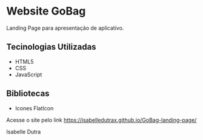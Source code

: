 # Website GoBag
Landing Page para apresentação de aplicativo.

## Tecinologias Utilizadas

- HTML5
- CSS
- JavaScript

## Bibliotecas

- Icones FlatIcon

Acesse o site pelo link
https://isabelledutrax.github.io/GoBag-landing-page/

Isabelle Dutra

